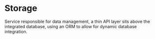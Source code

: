 # Storage

Service responsible for data management, a thin API layer sits above the integrated database, using an ORM to allow for dynamic database integration.
